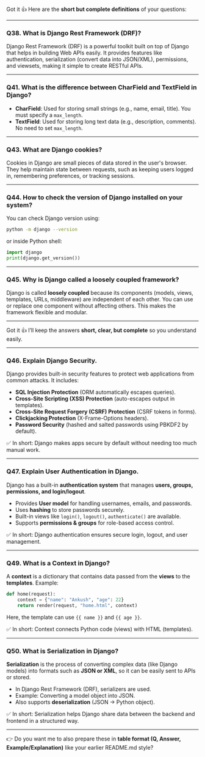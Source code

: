 Got it 👍 Here are the **short but complete definitions** of your questions:

---

### **Q38. What is Django Rest Framework (DRF)?**

Django Rest Framework (DRF) is a powerful toolkit built on top of Django that helps in building Web APIs easily. It provides features like authentication, serialization (convert data into JSON/XML), permissions, and viewsets, making it simple to create RESTful APIs.

---

### **Q41. What is the difference between CharField and TextField in Django?**

* **CharField**: Used for storing small strings (e.g., name, email, title). You must specify a `max_length`.
* **TextField**: Used for storing long text data (e.g., description, comments). No need to set `max_length`.

---

### **Q43. What are Django cookies?**

Cookies in Django are small pieces of data stored in the user's browser. They help maintain state between requests, such as keeping users logged in, remembering preferences, or tracking sessions.

---

### **Q44. How to check the version of Django installed on your system?**

You can check Django version using:

```bash
python -m django --version
```

or inside Python shell:

```python
import django
print(django.get_version())
```

---

### **Q45. Why is Django called a loosely coupled framework?**

Django is called **loosely coupled** because its components (models, views, templates, URLs, middleware) are independent of each other. You can use or replace one component without affecting others. This makes the framework flexible and modular.

---
Got it 👍 I’ll keep the answers **short, clear, but complete** so you understand easily.

---

### **Q46. Explain Django Security.**

Django provides built-in security features to protect web applications from common attacks. It includes:

* **SQL Injection Protection** (ORM automatically escapes queries).
* **Cross-Site Scripting (XSS) Protection** (auto-escapes output in templates).
* **Cross-Site Request Forgery (CSRF) Protection** (CSRF tokens in forms).
* **Clickjacking Protection** (X-Frame-Options headers).
* **Password Security** (hashed and salted passwords using PBKDF2 by default).

✅ In short: Django makes apps secure by default without needing too much manual work.

---

### **Q47. Explain User Authentication in Django.**

Django has a built-in **authentication system** that manages **users, groups, permissions, and login/logout**.

* Provides **User model** for handling usernames, emails, and passwords.
* Uses **hashing** to store passwords securely.
* Built-in views like `login()`, `logout()`, `authenticate()` are available.
* Supports **permissions & groups** for role-based access control.

✅ In short: Django authentication ensures secure login, logout, and user management.

---

### **Q49. What is a Context in Django?**

A **context** is a dictionary that contains data passed from the **views** to the **templates**.
Example:

```python
def home(request):
    context = {"name": "Ankush", "age": 22}
    return render(request, "home.html", context)
```

Here, the template can use `{{ name }}` and `{{ age }}`.

✅ In short: Context connects Python code (views) with HTML (templates).

---

### **Q50. What is Serialization in Django?**

**Serialization** is the process of converting complex data (like Django models) into formats such as **JSON or XML**, so it can be easily sent to APIs or stored.

* In Django Rest Framework (DRF), serializers are used.
* Example: Converting a model object into JSON.
* Also supports **deserialization** (JSON → Python object).

✅ In short: Serialization helps Django share data between the backend and frontend in a structured way.

---

👉 Do you want me to also prepare these in **table format (Q, Answer, Example/Explanation)** like your earlier README.md style?

